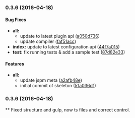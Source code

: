 ### 0.3.6 (2016-04-18)


#### Bug Fixes

* **all:**
  * update to latest plugin api ([a050d736](https://github.com/Novatrox/aurelia-keyboard-plugin/commit/a050d736d32811066ffa902615cc73e1a5cbb6e3))
  * update compiler ([faf51acc](https://github.com/Novatrox/aurelia-keyboard-plugin/commit/faf51accc1514c6767eaed60df16dd3d586b5cc5))
* **index:** update to latest configuration api ([44f7a015](https://github.com/Novatrox/aurelia-keyboard-plugin/commit/44f7a015c0f15251bd07b327e42c875eaccbb735))
* **test:** fix running tests & add a sample test ([87d82e33](https://github.com/Novatrox/aurelia-keyboard-plugin/commit/87d82e339bc34ae73d85f7136c93eb793d0b3cf6))


#### Features

* **all:**
  * update jspm meta ([a2afb48e](https://github.com/Novatrox/aurelia-keyboard-plugin/commit/a2afb48e7cc83ab736b51ac2e4d5b7b3e3177ec2))
  * initial commit of skeleton ([51a036d1](https://github.com/Novatrox/aurelia-keyboard-plugin/commit/51a036d146750a0bafd443dbc3def51ef7f89f6e))


### 0.3.6 (2016-04-18)
** Fixed structure and gulp, now ts files and correct control.
